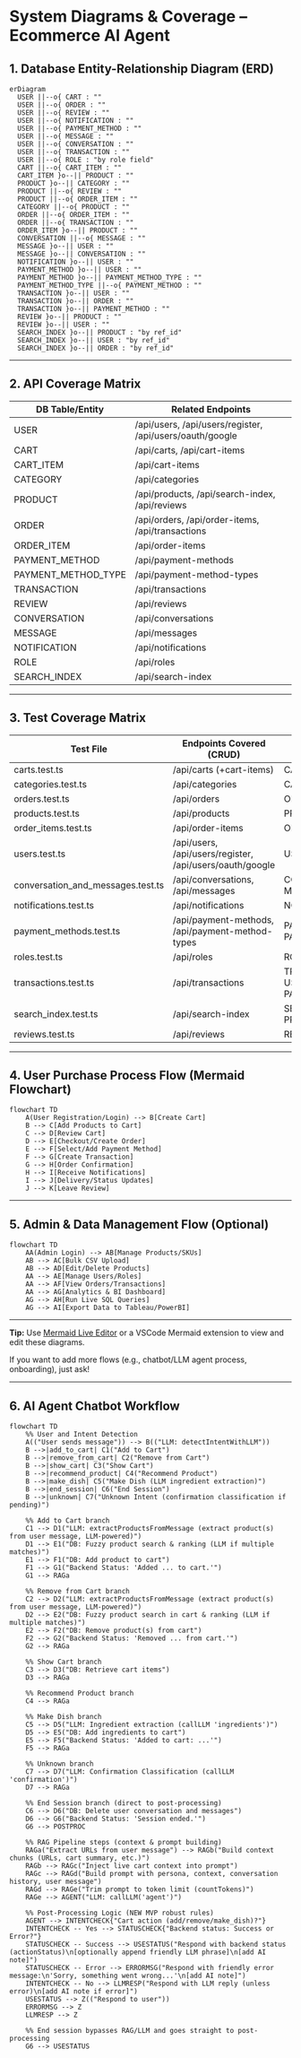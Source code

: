 # System Diagrams & Coverage – Ecommerce AI Agent

## 1. Database Entity-Relationship Diagram (ERD)
```mermaid
erDiagram
  USER ||--o{ CART : ""
  USER ||--o{ ORDER : ""
  USER ||--o{ REVIEW : ""
  USER ||--o{ NOTIFICATION : ""
  USER ||--o{ PAYMENT_METHOD : ""
  USER ||--o{ MESSAGE : ""
  USER ||--o{ CONVERSATION : ""
  USER ||--o{ TRANSACTION : ""
  USER ||--o{ ROLE : "by role field"
  CART ||--o{ CART_ITEM : ""
  CART_ITEM }o--|| PRODUCT : ""
  PRODUCT }o--|| CATEGORY : ""
  PRODUCT ||--o{ REVIEW : ""
  PRODUCT ||--o{ ORDER_ITEM : ""
  CATEGORY ||--o{ PRODUCT : ""
  ORDER ||--o{ ORDER_ITEM : ""
  ORDER ||--o{ TRANSACTION : ""
  ORDER_ITEM }o--|| PRODUCT : ""
  CONVERSATION ||--o{ MESSAGE : ""
  MESSAGE }o--|| USER : ""
  MESSAGE }o--|| CONVERSATION : ""
  NOTIFICATION }o--|| USER : ""
  PAYMENT_METHOD }o--|| USER : ""
  PAYMENT_METHOD }o--|| PAYMENT_METHOD_TYPE : ""
  PAYMENT_METHOD_TYPE ||--o{ PAYMENT_METHOD : ""
  TRANSACTION }o--|| USER : ""
  TRANSACTION }o--|| ORDER : ""
  TRANSACTION }o--|| PAYMENT_METHOD : ""
  REVIEW }o--|| PRODUCT : ""
  REVIEW }o--|| USER : ""
  SEARCH_INDEX }o--|| PRODUCT : "by ref_id"
  SEARCH_INDEX }o--|| USER : "by ref_id"
  SEARCH_INDEX }o--|| ORDER : "by ref_id"
```

---

## 2. API Coverage Matrix

| DB Table/Entity       | Related Endpoints                                  |
|-----------------------|----------------------------------------------------|
| USER                  | /api/users, /api/users/register, /api/users/oauth/google |
| CART                  | /api/carts, /api/cart-items                        |
| CART_ITEM             | /api/cart-items                                    |
| CATEGORY              | /api/categories                                    |
| PRODUCT               | /api/products, /api/search-index, /api/reviews     |
| ORDER                 | /api/orders, /api/order-items, /api/transactions   |
| ORDER_ITEM            | /api/order-items                                   |
| PAYMENT_METHOD        | /api/payment-methods                               |
| PAYMENT_METHOD_TYPE   | /api/payment-method-types                          |
| TRANSACTION           | /api/transactions                                  |
| REVIEW                | /api/reviews                                       |
| CONVERSATION          | /api/conversations                                 |
| MESSAGE               | /api/messages                                      |
| NOTIFICATION          | /api/notifications                                 |
| ROLE                  | /api/roles                                         |
| SEARCH_INDEX          | /api/search-index                                  |

---

## 3. Test Coverage Matrix

| Test File                | Endpoints Covered (CRUD)                        | Related Entities     |
|--------------------------|-------------------------------------------------|---------------------|
| carts.test.ts            | /api/carts (+cart-items)                        | CART, CART_ITEM     |
| categories.test.ts       | /api/categories                                 | CATEGORY            |
| orders.test.ts           | /api/orders                                     | ORDER, ORDER_ITEM   |
| products.test.ts         | /api/products                                   | PRODUCT             |
| order_items.test.ts      | /api/order-items                                | ORDER_ITEM, PRODUCT |
| users.test.ts            | /api/users, /api/users/register, /api/users/oauth/google | USER        |
| conversation_and_messages.test.ts | /api/conversations, /api/messages      | CONVERSATION, MESSAGE|
| notifications.test.ts    | /api/notifications                              | NOTIFICATION, USER  |
| payment_methods.test.ts  | /api/payment-methods, /api/payment-method-types | PAYMENT_METHOD, PAYMENT_METHOD_TYPE |
| roles.test.ts            | /api/roles                                      | ROLE                |
| transactions.test.ts     | /api/transactions                               | TRANSACTION, ORDER, USER, PAYMENT_METHOD |
| search_index.test.ts     | /api/search-index                               | SEARCH_INDEX, PRODUCT|
| reviews.test.ts          | /api/reviews                                    | REVIEW, PRODUCT, USER|

---

## 4. User Purchase Process Flow (Mermaid Flowchart)

```mermaid
flowchart TD
    A(User Registration/Login) --> B[Create Cart]
    B --> C[Add Products to Cart]
    C --> D[Review Cart]
    D --> E[Checkout/Create Order]
    E --> F[Select/Add Payment Method]
    F --> G[Create Transaction]
    G --> H[Order Confirmation]
    H --> I[Receive Notifications]
    I --> J[Delivery/Status Updates]
    J --> K[Leave Review]
```

---

## 5. Admin & Data Management Flow (Optional)

```mermaid
flowchart TD
    AA(Admin Login) --> AB[Manage Products/SKUs]
    AB --> AC[Bulk CSV Upload]
    AB --> AD[Edit/Delete Products]
    AA --> AE[Manage Users/Roles]
    AA --> AF[View Orders/Transactions]
    AA --> AG[Analytics & BI Dashboard]
    AG --> AH[Run Live SQL Queries]
    AG --> AI[Export Data to Tableau/PowerBI]
```

---

**Tip:** Use [Mermaid Live Editor](https://mermaid-js.github.io/mermaid-live-editor/) or a VSCode Mermaid extension to view and edit these diagrams.

If you want to add more flows (e.g., chatbot/LLM agent process, onboarding), just ask!

---

## 6. AI Agent Chatbot Workflow

```mermaid
flowchart TD
    %% User and Intent Detection
    A(("User sends message")) --> B(("LLM: detectIntentWithLLM"))
    B -->|add_to_cart| C1("Add to Cart")
    B -->|remove_from_cart| C2("Remove from Cart")
    B -->|show_cart| C3("Show Cart")
    B -->|recommend_product| C4("Recommend Product")
    B -->|make_dish| C5("Make Dish (LLM ingredient extraction)")
    B -->|end_session| C6("End Session")
    B -->|unknown| C7("Unknown Intent (confirmation classification if pending)")

    %% Add to Cart branch
    C1 --> D1("LLM: extractProductsFromMessage (extract product(s) from user message, LLM-powered)")
    D1 --> E1("DB: Fuzzy product search & ranking (LLM if multiple matches)")
    E1 --> F1("DB: Add product to cart")
    F1 --> G1("Backend Status: 'Added ... to cart.'")
    G1 --> RAGa

    %% Remove from Cart branch
    C2 --> D2("LLM: extractProductsFromMessage (extract product(s) from user message, LLM-powered)")
    D2 --> E2("DB: Fuzzy product search in cart & ranking (LLM if multiple matches)")
    E2 --> F2("DB: Remove product(s) from cart")
    F2 --> G2("Backend Status: 'Removed ... from cart.'")
    G2 --> RAGa

    %% Show Cart branch
    C3 --> D3("DB: Retrieve cart items")
    D3 --> RAGa

    %% Recommend Product branch
    C4 --> RAGa

    %% Make Dish branch
    C5 --> D5("LLM: Ingredient extraction (callLLM 'ingredients')")
    D5 --> E5("DB: Add ingredients to cart")
    E5 --> F5("Backend Status: 'Added to cart: ...'")
    F5 --> RAGa

    %% Unknown branch
    C7 --> D7("LLM: Confirmation Classification (callLLM 'confirmation')")
    D7 --> RAGa

    %% End Session branch (direct to post-processing)
    C6 --> D6("DB: Delete user conversation and messages")
    D6 --> G6("Backend Status: 'Session ended.'")
    G6 --> POSTPROC

    %% RAG Pipeline steps (context & prompt building)
    RAGa("Extract URLs from user message") --> RAGb("Build context chunks (URLs, cart summary, etc.)")
    RAGb --> RAGc("Inject live cart context into prompt")
    RAGc --> RAGd("Build prompt with persona, context, conversation history, user message")
    RAGd --> RAGe("Trim prompt to token limit (countTokens)")
    RAGe --> AGENT("LLM: callLLM('agent')")

    %% Post-Processing Logic (NEW MVP robust rules)
    AGENT --> INTENTCHECK{"Cart action (add/remove/make_dish)?"}
    INTENTCHECK -- Yes --> STATUSCHECK{"Backend status: Success or Error?"}
    STATUSCHECK -- Success --> USESTATUS("Respond with backend status (actionStatus)\n[optionally append friendly LLM phrase]\n[add AI note]")
    STATUSCHECK -- Error --> ERRORMSG("Respond with friendly error message:\n'Sorry, something went wrong...'\n[add AI note]")
    INTENTCHECK -- No --> LLMRESP("Respond with LLM reply (unless error)\n[add AI note if error]")
    USESTATUS --> Z(("Respond to user"))
    ERRORMSG --> Z
    LLMRESP --> Z

    %% End session bypasses RAG/LLM and goes straight to post-processing
    G6 --> USESTATUS
```
